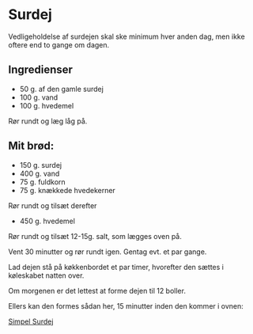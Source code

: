 # Surdej

Vedligeholdelse af surdejen skal ske minimum hver anden dag, men ikke oftere end to gange om dagen.

## Ingredienser
* 50 g. af den gamle surdej
* 100 g. vand
* 100 g. hvedemel

Rør rundt og læg låg på.

## Mit brød:

* 150 g. surdej
* 400 g. vand
* 75 g. fuldkorn
* 75 g. knækkede hvedekerner

Rør rundt og tilsæt derefter

* 450 g. hvedemel

Rør rundt og tilsæt 12-15g. salt, som lægges oven på.

Vent 30 minutter og rør rundt igen. Gentag evt. et par gange.

Lad dejen stå på køkkenbordet et par timer, hvorefter den sættes i køleskabet natten over. 

Om morgenen er det lettest at forme dejen til 12 boller. 

Ellers kan den formes sådan her, 15 minutter inden den kommer i ovnen:

[Simpel Surdej](https://www.instagram.com/reel/C9XYi-uNmGt/?igsh=MWk3eWZiamozdWFwbQ==)


  

